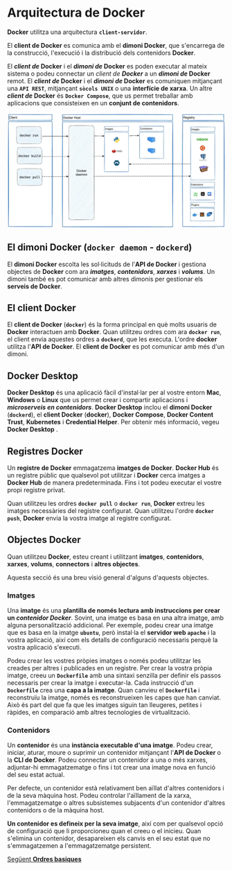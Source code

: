 # Arquitectura de Docker

**Docker** utilitza una arquitectura **```client-servidor```**.

El **client de Docker** es comunica amb el **dimoni Docker**, que s'encarrega de la construcció, l'execució i la distribució dels contenidors **Docker**.

El ***client de* Docker** i el ***dimoni de* Docker** es poden executar al mateix sistema o podeu connectar un *client de **Docker*** a un ***dimoni de* Docker** remot. El ***client de* Docker** i el ***dimoni de* Docker** es comuniquen mitjançant una **```API REST```**, mitjançant **```sòcols UNIX```** o una **interfície de xarxa**. Un altre ***client de* Docker** és **```Docker Compose```**, que us permet treballar amb aplicacions que consisteixen en un **conjunt de contenidors**.

![Alt text](../images/image-003-cli-docker-reg.png)

## El dimoni Docker (**```docker daemon```** - **```dockerd```**)

El **dimoni Docker** escolta les sol·licituds de l'**API de Docker** i gestiona objectes de **Docker** com ara ***imatges***, ***contenidors***, ***xarxes*** i ***volums***. Un dimoni també es pot comunicar amb altres dimonis per gestionar els **serveis de Docker**.

## El client Docker

El **client de Docker** (**```docker```**) és la forma principal en què molts usuaris de **Docker** interactuen amb **Docker**. Quan utilitzeu ordres com ara **```docker run```**, el client envia aquestes ordres a **```dockerd```**, que les executa. L'ordre **docker** utilitza l'**API de Docker**. El **client de Docker** es pot comunicar amb més d'un dimoni.

## Docker Desktop

**Docker Desktop** és una aplicació fàcil d'instal·lar per al vostre entorn **Mac**, **Windows** o **Linux** que us permet crear i compartir aplicacions i ***microserveis en contenidors***. **Docker Desktop** inclou el **dimoni Docker** (**```dockerd```**), el **client Docker** (**docker**), **Docker Compose**, **Docker Content Trust**, **Kubernetes** i **Credential Helper**. Per obtenir més informació, vegeu **Docker Desktop** .

## Registres Docker

Un **registre de Docker** emmagatzema **imatges de Docker**. **Docker Hub** és un registre públic que qualsevol pot utilitzar i **Docker** cerca imatges a **Docker Hub** de manera predeterminada. Fins i tot podeu executar el vostre propi registre privat.

Quan utilitzeu les ordres **```docker pull```** o **```docker run```**, **Docker** extreu les imatges necessàries del registre configurat. Quan utilitzeu l'ordre **```docker push```**, **Docker** envia la vostra imatge al registre configurat.

## Objectes Docker

Quan utilitzeu **Docker**, esteu creant i utilitzant **imatges**, **contenidors**, **xarxes**, **volums**, **connectors** i **altres objectes**. 

Aquesta secció és una breu visió general d'alguns d'aquests objectes.

### Imatges

Una **imatge** és una **plantilla de només lectura amb instruccions per crear un *contenidor Docker***. Sovint, una imatge es basa en una altra imatge, amb alguna personalització addicional. Per exemple, podeu crear una imatge que es basa en la imatge **```ubuntu```**, però instal·la el **servidor web ```apache```** i la vostra aplicació, així com els detalls de configuració necessaris perquè la vostra aplicació s'executi.

Podeu crear les vostres pròpies imatges o només podeu utilitzar les creades per altres i publicades en un registre. Per crear la vostra pròpia imatge, creeu un **```Dockerfile```** amb una sintaxi senzilla per definir els passos necessaris per crear la imatge i executar-la. Cada instrucció d'un **```Dockerfile```** crea una **capa a la imatge**. Quan canvieu el **```Dockerfile```** i reconstruïu la imatge, només es reconstrueixen les capes que han canviat. Això és part del que fa que les imatges siguin tan lleugeres, petites i ràpides, en comparació amb altres tecnologies de virtualització.

### Contenidors

Un **contenidor** és una **instància executable d'una imatge**. Podeu crear, iniciar, aturar, moure o suprimir un contenidor mitjançant l'**API de Docker** o la **CLI de Docker**. Podeu connectar un contenidor a una o més xarxes, adjuntar-hi emmagatzematge o fins i tot crear una imatge nova en funció del seu estat actual.

Per defecte, un contenidor està relativament ben aïllat d'altres contenidors i de la seva màquina host. Podeu controlar l'aïllament de la xarxa, l'emmagatzematge o altres subsistemes subjacents d'un contenidor d'altres contenidors o de la màquina host.

**Un contenidor es defineix per la seva imatge**, així com per qualsevol opció de configuració que li proporcioneu quan el creeu o el inicieu. Quan s'elimina un contenidor, desapareixen els canvis en el seu estat que no s'emmagatzemen a l'emmagatzematge persistent.

[Següent **Ordres basiques**](./teo-docker-03-ordres-basiques.md)